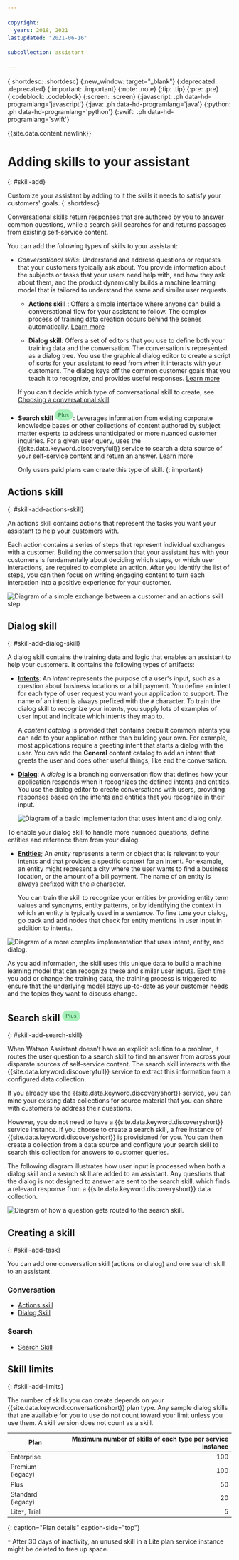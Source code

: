 ```yaml
---

copyright:
  years: 2018, 2021
lastupdated: "2021-06-16"

subcollection: assistant

---
```


{:shortdesc: .shortdesc}
{:new_window: target="_blank"}
{:deprecated: .deprecated}
{:important: .important}
{:note: .note}
{:tip: .tip}
{:pre: .pre}
{:codeblock: .codeblock}
{:screen: .screen}
{:javascript: .ph data-hd-programlang='javascript'}
{:java: .ph data-hd-programlang='java'}
{:python: .ph data-hd-programlang='python'}
{:swift: .ph data-hd-programlang='swift'}

{{site.data.content.newlink}}

# Adding skills to your assistant
{: #skill-add}

Customize your assistant by adding to it the skills it needs to satisfy your customers' goals.
{: shortdesc}

Conversational skills return responses that are authored by you to answer common questions, while a search skill searches for and returns passages from existing self-service content.

You can add the following types of skills to your assistant:

- *Conversational skills*: Understand and address questions or requests that your customers typically ask about. You provide information about the subjects or tasks that your users need help with, and how they ask about them, and the product dynamically builds a machine learning model that is tailored to understand the same and similar user requests.

  - **Actions skill** <!--![Beta](images/beta.png)-->: Offers a simple interface where anyone can build a conversational flow for your assistant to follow. The complex process of training data creation occurs behind the scenes automatically.  [Learn more](#skill-add-actions-skill)

  - **Dialog skill**: Offers a set of editors that you use to define both your training data and the conversation. The conversation is represented as a dialog tree. You use the graphical dialog editor to create a script of sorts for your assistant to read from when it interacts with your customers. The dialog keys off the common customer goals that you teach it to recognize, and provides useful responses. [Learn more](#skill-add-dialog-skill)

  If you can't decide which type of conversational skill to create, see [Choosing a conversational skill](/docs/assistant?topic=assistant-skills-choose).

  <!-- If you add both a dialog skill and an actions skill to your assistant, the dialog skill is used. You can configure your dialog skill to process individual actions from your actions skill by following the steps in [Calling an actions skill from a dialog](/docs/assistant?topic=assistant-dialog-call-action).
  {: tip}-->

- **Search skill** ![Plus or higher plans only](images/plus.png): Leverages information from existing corporate knowledge bases or other collections of content authored by subject matter experts to address unanticipated or more nuanced customer inquiries. For a given user query, uses the {{site.data.keyword.discoveryfull}} service to search a data source of your self-service content and return an answer. [Learn more](#skill-add-search-skill)

  Only users paid plans can create this type of skill.
  {: important}

## Actions skill
{: #skill-add-actions-skill}

An actions skill contains actions that represent the tasks you want your assistant to help your customers with.

Each action contains a series of steps that represent individual exchanges with a customer. Building the conversation that your assistant has with your customers is fundamentally about deciding which steps, or which user interactions, are required to complete an action. After you identify the list of steps, you can then focus on writing engaging content to turn each interaction into a positive experience for your customer.

![Diagram of a simple exchange between a customer and an actions skill step.](images/action-skill-explained.png)

## Dialog skill
{: #skill-add-dialog-skill}

A dialog skill contains the training data and logic that enables an assistant to help your customers. It contains the following types of artifacts:

- [**Intents**](/docs/assistant?topic=assistant-intents): An *intent* represents the purpose of a user's input, such as a question about business locations or a bill payment. You define an intent for each type of user request you want your application to support. The name of an intent is always prefixed with the `#` character. To train the dialog skill to recognize your intents, you supply lots of examples of user input and indicate which intents they map to.

  A *content catalog* is provided that contains prebuilt common intents you can add to your application rather than building your own. For example, most applications require a greeting intent that starts a dialog with the user. You can add the **General** content catalog to add an intent that greets the user and does other useful things, like end the conversation.

- [**Dialog**](/docs/assistant?topic=assistant-dialog-build): A *dialog* is a branching conversation flow that defines how your application responds when it recognizes the defined intents and entities. You use the dialog editor to create conversations with users, providing responses based on the intents and entities that you recognize in their input.

  ![Diagram of a basic implementation that uses intent and dialog only.](images/basic-impl.png)

To enable your dialog skill to handle more nuanced questions, define entities and reference them from your dialog.

- [**Entities**](/docs/assistant?topic=assistant-entities); An *entity* represents a term or object that is relevant to your intents and that provides a specific context for an intent. For example, an entity might represent a city where the user wants to find a business location, or the amount of a bill payment. The name of an entity is always prefixed with the `@` character.

  You can train the skill to recognize your entities by providing entity term values and synonyms, entity patterns, or by identifying the context in which an entity is typically used in a sentence. To fine tune your dialog, go back and add nodes that check for entity mentions in user input in addition to intents.

![Diagram of a more complex implementation that uses intent, entity, and dialog.](images/complex-impl.png)

As you add information, the skill uses this unique data to build a machine learning model that can recognize these and similar user inputs. Each time you add or change the training data, the training process is triggered to ensure that the underlying model stays up-to-date as your customer needs and the topics they want to discuss change.

## Search skill ![Plus or higher plans only](images/plus.png)
{: #skill-add-search-skill}

When Watson Assistant doesn't have an explicit solution to a problem, it routes the user question to a search skill to find an answer from across your disparate sources of self-service content. The search skill interacts with the {{site.data.keyword.discoveryfull}} service to extract this information from a configured data collection.

If you already use the {{site.data.keyword.discoveryshort}} service, you can mine your existing data collections for source material that you can share with customers to address their questions.

However, you do not need to have a {{site.data.keyword.discoveryshort}} service instance. If you choose to create a search skill, a free instance of {{site.data.keyword.discoveryshort}} is provisioned for you. You can then create a collection from a data source and configure your search skill to search this collection for answers to customer queries.

The following diagram illustrates how user input is processed when both a dialog skill and a search skill are added to an assistant. Any questions that the dialog is not designed to answer are sent to the search skill, which finds a relevant response from a {{site.data.keyword.discoveryshort}} data collection.

![Diagram of how a question gets routed to the search skill.](images/search-skill-diagram.png)

## Creating a skill
{: #skill-add-task}

You can add one conversation skill (actions or dialog) and one search skill to an assistant.

### Conversation
- [Actions skill](/docs/assistant?topic=assistant-skill-actions-add)
- [Dialog Skill](/docs/assistant?topic=assistant-skill-dialog-add)

### Search
- [Search Skill](/docs/assistant?topic=assistant-skill-search-add)

## Skill limits
{: #skill-add-limits}

The number of skills you can create depends on your {{site.data.keyword.conversationshort}} plan type. Any sample dialog skills that are available for you to use do not count toward your limit unless you use them. A skill version does not count as a skill.

| Plan     | Maximum number of skills of each type per service instance |
|------------------|----------------------------:|
| Enterprise       |                         100 |
| Premium (legacy) |                         100 |
| Plus             |                          50 |
| Standard (legacy) |                         20 |
| Lite`*`, Trial   |                           5 |
{: caption="Plan details" caption-side="top"}

`*` After 30 days of inactivity, an unused skill in a Lite plan service instance might be deleted to free up space.
